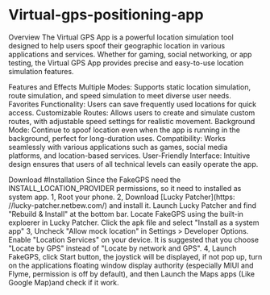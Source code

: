 # Virtual-gps-positioning-app

Overview
The Virtual GPS App is a powerful location simulation tool designed to help users spoof their geographic location in various applications and services. Whether for gaming, social networking, or app testing, the Virtual GPS App provides precise and easy-to-use location simulation features.

Features and Effects
Multiple Modes: Supports static location simulation, route simulation, and speed simulation to meet diverse user needs.
Favorites Functionality: Users can save frequently used locations for quick access.
Customizable Routes: Allows users to create and simulate custom routes, with adjustable speed settings for realistic movement.
Background Mode: Continue to spoof location even when the app is running in the background, perfect for long-duration uses.
Compatibility: Works seamlessly with various applications such as games, social media platforms, and location-based services.
User-Friendly Interface: Intuitive design ensures that users of all technical levels can easily operate the app.

Download
#Installation Since the FakeGPS need the INSTALL_LOCATION_PROVIDER permissions, so it need to installed as system app.
1, Root your phone.
2, Download [Lucky Patcher](https: //lucky-patcher.netbew.com/) and install it. Launch Lucky Patcher and find "Rebuild & Install" at the bottom bar. Locate FakeGPS using the built-in exploerer in Lucky Patcher. Click the apk file and select "Install as a system app"
3, Uncheck "Allow mock location" in Settings > Developer Options. Enable "Location Services" on your device. It is suggested that you choose "Locate by GPS" instead of "Locate by network and GPS".
4, Launch FakeGPS, click Start button, the joystick will be displayed, if not pop up, turn on the applications floating window display authority (especially MIUI and Flyme, permission is off by default), and then Launch the Maps apps (Like Google Map)and check if it work.
